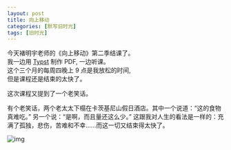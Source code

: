 ```yaml
---
layout: post
title: 向上移动
categories: [默写旧时光]
tags: [旧时光]
---
```

今天褚明宇老师的《向上移动》第二季结课了。  
我一边用 [Typst](https://typst.app) 制作 PDF, 一边听课。  
这个三个月的每周四晚上 9 点是我放松的时间,    
但是课程还是结束的太快了。   

这次课程又提到了一个老笑话。   

有个老笑话，两个老太太下榻在卡茨基尼山假日酒店。其中一个说道：“这的食物真难吃。”
另一个说：“是啊，而且量还这么少。” 这跟我对人生的看法是一样的：充满了孤独，悲伤，苦难和不幸......而这一切又结束得太快了。

![img](https://s3-img.meituan.net/v1/mss_3d027b52ec5a4d589e68050845611e68/ff/n0/0n/qq/4e_368797.jpg@596w_1l.jpg)
